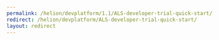 ```yaml
---
permalink: /helion/devplatform/1.1/ALS-developer-trial-quick-start/ 
redirect: /helion/devplatform/ALS-developer-trial-quick-start/
layout: redirect
---
```

<!--PUBLISHED-->


<!--
Instructions:
permalink = The deprecated URL that you want to redirect to a new URL.
redirect  = The new URL.
Give your file the same name as the file that you are redirecting to.

Change UNDER REVISION as appropriate for your situation.

Remove the "publish:false" line from the header; it's only here to prevent this example from being built.
-->

